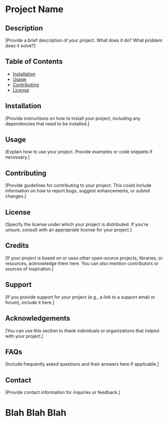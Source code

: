 # Project Name

## Description
[Provide a brief description of your project. What does it do? What problem does it solve?]

## Table of Contents
- [Installation](#installation)
- [Usage](#usage)
- [Contributing](#contributing)
- [License](#license)

## Installation
[Provide instructions on how to install your project, including any dependencies that need to be installed.]

## Usage
[Explain how to use your project. Provide examples or code snippets if necessary.]

## Contributing
[Provide guidelines for contributing to your project. This could include information on how to report bugs, suggest enhancements, or submit changes.]

## License
[Specify the license under which your project is distributed. If you're unsure, consult with an appropriate license for your project.]

## Credits
[If your project is based on or uses other open-source projects, libraries, or resources, acknowledge them here. You can also mention contributors or sources of inspiration.]

## Support
[If you provide support for your project (e.g., a link to a support email or forum), include it here.]

## Acknowledgements
[You can use this section to thank individuals or organizations that helped with your project.]

## FAQs
[Include frequently asked questions and their answers here if applicable.]

## Contact
[Provide contact information for inquiries or feedback.]

# Blah Blah Blah
